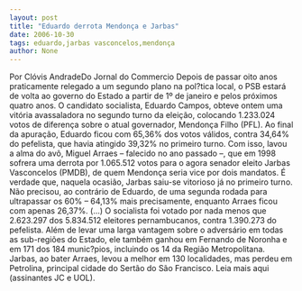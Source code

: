 ```yaml
---
layout: post
title: "Eduardo derrota Mendonça e Jarbas"
date: 2006-10-30
tags: eduardo,jarbas vasconcelos,mendonça
author: None
---
```


Por Clóvis AndradeDo Jornal do Commercio
Depois de passar oito anos praticamente relegado a um segundo plano na pol?tica local, o PSB estará de volta ao governo do Estado a partir de 1º de janeiro e pelos próximos quatro anos. O candidato socialista, Eduardo Campos, obteve ontem uma vitória avassaladora no segundo turno da eleição, colocando 1.233.024 votos de diferença sobre o atual governador, Mendonça Filho (PFL). 
Ao final da apuração, Eduardo ficou com 65,36% dos votos válidos, contra 34,64% do pefelista, que havia atingido 39,32% no primeiro turno. Com isso, lavou a alma do avô, Miguel Arraes – falecido no ano passado –, que em 1998 sofrera uma derrota por 1.065.512 votos para o agora senador eleito Jarbas Vasconcelos (PMDB), de quem Mendonça seria vice por dois mandatos.
É verdade que, naquela ocasião, Jarbas saiu-se vitorioso já no primeiro turno. Não precisou, ao contrário de Eduardo, de uma segunda rodada para ultrapassar os 60% – 64,13% mais precisamente, enquanto Arraes ficou com apenas 26,37%. 
(...) O socialista foi votado por nada menos que 2.623.297 dos 5.834.512 eleitores pernambucanos, contra 1.390.273 do pefelista. Além de levar uma larga vantagem sobre o adversário em todas as sub-regiões do Estado, ele também ganhou em Fernando de Noronha e em 171 dos 184 munic?pios, incluindo os 14 da Região Metropolitana. 
Jarbas, ao bater Arraes, levou a melhor em 130 localidades, mas perdeu em Petrolina, principal cidade do Sertão do São Francisco. 
Leia mais aqui (assinantes JC e UOL). 